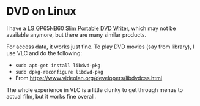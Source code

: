 # DVD on Linux

I have a [LG GP65NB60 Slim Portable DVD Writer](https://www.lg.com/us/burners-drives/lg-gp65nb60-ultra-slim-external-dvd-drive),
which may not be available anymore, but there are many similar products.

For access data, it works just fine. To play DVD movies (say from library), I use VLC and do the following:

* `sudo apt-get install libdvd-pkg`
* `sudo dpkg-reconfigure libdvd-pkg`
* From <https://www.videolan.org/developers/libdvdcss.html>

The whole experience in VLC is a little clunky to get through menus to actual film, but it works fine overall.


